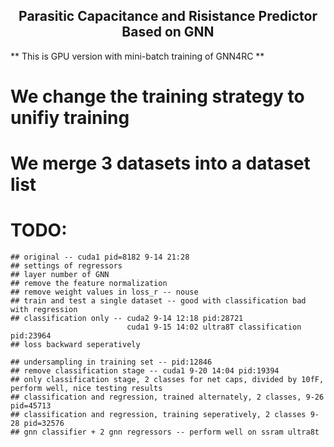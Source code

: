 <h2 align="center"> Parasitic Capacitance and Risistance Predictor Based on GNN </h2>
** This is GPU version with mini-batch training of GNN4RC **

# We change the training strategy to unifiy training

# We merge 3 datasets into a dataset list

# TODO:

    ## original -- cuda1 pid=8182 9-14 21:28
    ## settings of regressors
    ## layer number of GNN
    ## remove the feature normalization
    ## remove weight values in loss_r -- nouse
    ## train and test a single dataset -- good with classification bad with regression
    ## classification only -- cuda2 9-14 12:18 pid:28721
                              cuda1 9-15 14:02 ultra8T classification pid:23964
    ## loss backward seperatively

    ## undersampling in training set -- pid:12846
    ## remove classification stage -- cuda1 9-20 14:04 pid:19394
    ## only classification stage, 2 classes for net caps, divided by 10fF, perform well, nice testing results
    ## classification and regression, trained alternately, 2 classes, 9-26 pid=45713
    ## classification and regression, training seperatively, 2 classes 9-28 pid=32576
    ## gnn classifier + 2 gnn regressors -- perform well on ssram ultra8t